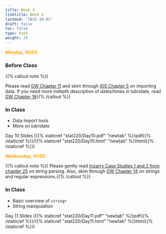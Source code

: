 ```yaml
---
title: Week 4 
linktitle: Week 4
lastmod: "2022-10-01"
draft: false  
toc: false  
type: book  
weight: 20
---
```



<span style="color:orange">**Monday, 10/03**</span>

### Before Class

{{% callout note %}}

Please read [GW Chapter 11](https://r4ds.had.co.nz/data-import.html) and skim through [IDS Chapter 5](https://rafalab.github.io/dsbook/importing-data.html) on importing data. If you need more indepth description of dates/times in lubridate, read [GW Chapter 16](https://r4ds.had.co.nz/dates-and-times.html){{% /callout %}}

### In Class

- Data Import tools
- More on lubridate


Day 10 Slides ({{% staticref "stat220/Day10.pdf" "newtab" %}}pdf{{% /staticref %}}/{{% staticref "stat220/Day10.html" "newtab" %}}html{{% /staticref %}}) 

<span style="color:orange">**Wednesday, 10/05**</span>


{{% callout note %}}
Please gently read [Irizarry Case Studies 1 and 2 from chapter 25](https://rafalab.github.io/dsbook/string-processing.html) on string parsing. Also, skim through [GW Chapter 14](https://r4ds.had.co.nz/strings.html) on strings and regular expressions.{{% /callout %}}

### In Class

- Basic overview of `stringr`
- String manipulation 

Day 11 Slides ({{% staticref "stat220/Day11.pdf" "newtab" %}}pdf{{% /staticref %}}/{{% staticref "stat220/Day11.html" "newtab" %}}html{{% /staticref %}}) 

